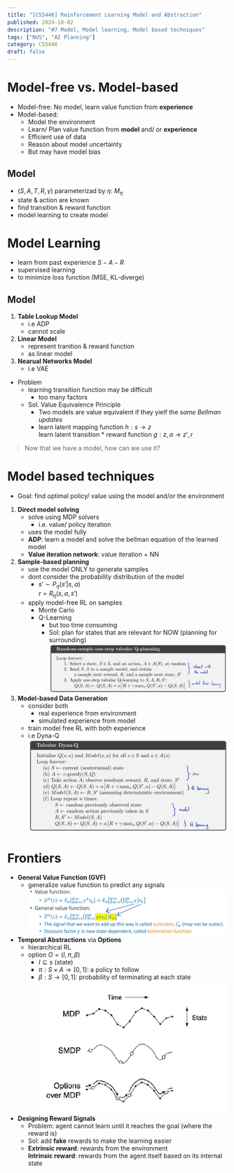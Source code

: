 ```yaml
---
title: "[CS5446] Reinforcement Learning Model and Abstraction"
published: 2024-10-02
description: "#7 Model, Model learning, Model based techniques"
tags: ["NUS", "AI Planning"]
category: CS5446
draft: false
---
```


# Model-free vs. Model-based
- Model-free: No model, learn value function from **experience**
- Model-based: 
    - Model the environment
    - Learn/ Plan value function from **model** and/ or **experience**
    - Efficient use of data
    - Reason about model uncertainty
    - But may have model bias
## Model
- $(S, A, T, R, \gamma)$ parameterizad by $\eta$: $M_{\eta}$
- state & action are known
- find transition & reward function
- model learning to create model

# Model Learning
- learn from past experience $S-A-R$
- supervised learning
- to minimize loss function (MSE, KL-diverge)

## Model
1. **Table Lookup Model**
    - i.e ADP
    - cannot scale
2. **Linear Model**
    - represent tranition & reward function
    - as linear model
3. **Nearual Networks Model**
    - i.e VAE
- Problem
    - learning transition function may be difficult
        - too many factors
    - Sol. Value Equivalence Principle
        - Two models are value equivalent if they yielf the *same Bellman updates*
        - learn latent mapping function $h: s \rightarrow z$  
            learn latent transition * reward function $g: z, a \rightarrow z', r$

> Now that we have a model, how can we use it?

# Model based techniques
- Goal: find optimal policy/ value using the model and/or the environment
1. **Direct model solving**
    - solve using MDP solvers
        - i.e. value/ policy iteration
    - uses the model fully
    - **ADP**: learn a model and solve the bellman equation of the learned model
    - **Value iteration network**: value iteration + NN
2. **Sample-based planning**
    - use the model ONLY to generate samples
    - dont consider the probability distribution of the model
        - $s' \sim P_\eta (s' | s,a)$  
          $r = R_\eta (s,a,s')$
    - apply model-free RL on samples
        - Monte Carlo
        - Q-Learning
            - but too time consuming
            - Sol: plan for states that are relevant for NOW (planning for surrounding)
            ![Q-learning](<SmartSelect_20241004_131510_Samsung Notes.jpg>)
3. **Model-based Data Generation**
    - consider both
        - real experience from environment
        - simulated experience from model
    - train model free RL with both experience
    - i.e Dyna-Q
        ![Dyna-Q](<SmartSelect_20241004_125639_Samsung Notes.jpg>)
# Frontiers
- **General Value Function (GVF)**
    - generalize value function to predict any signals
    ![GVF](<SmartSelect_20241004_125451_Samsung Notes.jpg>)
- **Temporal Abstractions** via **Options**
    - hierarchical RL
    - option $O = (I, \pi, \beta)$
        - $I \subseteq s$ (state)
        - $\pi: S \times A \rightarrow [0, 1]$: a policy to follow
        - $\beta: S \rightarrow [0, 1]$: probability of terminating at each state
    ![options](options.png)
- **Designing Reward Signals**
    - Problem: agent cannot learn until it reaches the goal (where the reward is)
    - Sol: add **fake** rewards to make the learning easier
    - **Extrinsic reward**: rewards from the environment  
      **Intrinsic reward**: rewards from the agent itself based on its internal state
    
